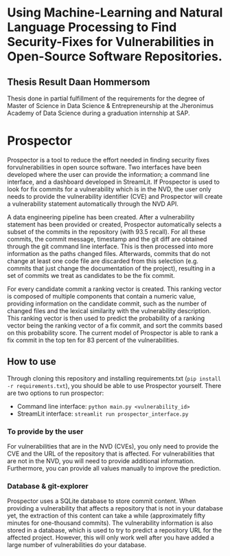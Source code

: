 # Using Machine-Learning and Natural Language Processing to Find Security-Fixes for Vulnerabilities in Open-Source Software Repositories.

## Thesis Result Daan Hommersom
Thesis done in partial fulfillment of the requirements for the degree of Master of Science in Data Science & Entrepreneurship at the Jheronimus Academy of Data Science during a graduation internship at SAP.

# Prospector
Prospector is a tool to reduce the effort needed in finding security fixes forvulnerabilities in open source software. Two interfaces have been developed where the user can provide the information; a command line interface, and a dashboard developed in StreamLit. If Prospector is used to look for fix commits for a vulnerability which is in the NVD, the user only needs to provide the vulnerability identifier (CVE) and Prospector will create a vulnerability statement automatically through the NVD API.

A data engineering pipeline has been created. After a vulnerability statement has been provided or created, Prospector automatically selects a subset of the commits in the repository (with 93.5 recall). For all these commits, the commit message, timestamp and the git diff are obtained through the git command line interface. This is then processed into more information as the paths changed files. Afterwards, commits that do not change at least one code file are discarded from this selection (e.g. commits that just change the documentation of the project), resulting in a set of commits we treat as candidates to be the fix commit.

For every candidate commit a ranking vector is created. This ranking vector is composed of multiple components that contain a numeric value, providing information on the candidate commit, such as the number of changed files and the lexical similarity with the vulnerability description. This ranking vector is then used to predict the probability of a ranking vector being the ranking vector of a fix commit, and sort the commits based on this probability score. The current model of Prospector is able to rank a fix commit in the top ten for 83 percent of the vulnerabilities.

## How to use

Through cloning this repository and installing requirements.txt (`pip install -r requirements.txt`), you should be able to use Prospector yourself. There are two options to run prospector:

 - Command line interface: `python main.py <vulnerability_id> `
 - StreamLit interface: `streamlit run prospector_interface.py`

### To provide by the user

For vulnerabilities that are in the NVD (CVEs), you only need to provide the CVE and the URL of the repository that is affected. For vulnerabilities that are not in the NVD, you will need to provide additional information. Furthermore, you can provide all values manually to improve the prediction.

### Database & git-explorer

Prospector uses a SQLite database to store commit content. When providing a vulnerability that affects a repository that is not in your database yet, the extraction of this content can take a while (approximately fifty minutes for one-thousand commits). The vulnerability information is also stored in a database, which is used to try to predict a repository URL for the affected project. However, this will only work well after you have added a large number of vulnerabilities do your database.